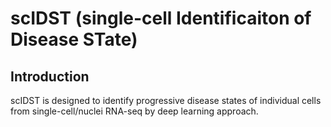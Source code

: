 # scIDST (single-cell Identificaiton of Disease STate)
## Introduction
scIDST is designed to identify progressive disease states of individual cells from single-cell/nuclei RNA-seq by deep learning approach.  
